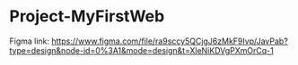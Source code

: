 # Project-MyFirstWeb
Figma link: https://www.figma.com/file/ra9sccy5QCjgJ6zMkF9Ivp/JavPab?type=design&node-id=0%3A1&mode=design&t=XleNiKDVgPXmOrCq-1
